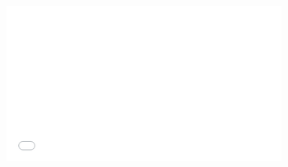 <iframe width="560" height="315" src="[https://www.youtube.com/embed/dQw4w9WgXcQ](https://www.youtube.com/watch?v=uXMHI8z0WVc&list=RDMMuXMHI8z0WVc&start_radio=1)" frameborder="0" allow="accelerometer; autoplay; encrypted-media; gyroscope; picture-in-picture" allowfullscreen></iframe>
